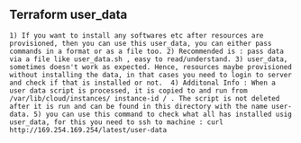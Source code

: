 ## Terraform user_data

`1) If you want to install any softwares etc after resources are provisioned, then you can use this user_data, you can either pass commands in a format or as a file too.
2) Recommended is : pass data via a file like user_data.sh , easy to read/understand.
3) user_data, sometimes doesn't work as expected. Hence, resources maybe provisioned without installing the data, in that cases you need to login to server and check if that is installed or not. 
4) Additonal Info : When a user data script is processed, it is copied to and run from /var/lib/cloud/instances/ instance-id / . The script is not deleted after it is run and can be found in this directory with the name user-data.
5) you can use this command to check what all has installed usig user_data, for this you need to ssh to machine : curl http://169.254.169.254/latest/user-data`
